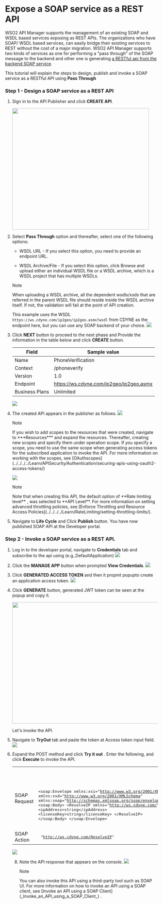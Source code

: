 # Expose a SOAP service as a REST API

WSO2 API Manager supports the management of an existing SOAP and WSDL based services exposing as REST APIs.
The organizations who have SOAP/ WSDL based services, can easily bridge their existing services to REST without the cost of a major migration. WSO2 API Manager supports two kinds of services as one for performing a  "pass through" of the SOAP message to the backend and other one is generating [a RESTful api from the backend SOAP service](../../../../Learn/DesignAPI/CreateAPI/generate-rest-api-from-soap-backend/).

This tutorial will explain the steps to design, publish and invoke a SOAP service as a RESTful API using **Pass Through**

### Step 1 - Design a SOAP service as a REST API

1.  Sign in to the API Publisher and click **CREATE API**.
      <html>
     <img src="../../../../assets/img/Learn/create-soap-API.jpg" height="400" width="450">
     </html>

2.  Select **Pass Through** option and thereafter, select one of the following options:

     * WSDL URL - If you select this option, you need to provide an endpoint URL.

     * WSDL Archive/File - If you select this option, click Browse and upload either an individual WSDL file or a WSDL archive, which is a WSDL project that has multiple WSDLs.

     <html><div class="admonition note">
     <p class="admonition-title">Note</p>
     <p>When uploading a WSDL archive, all the dependent wsdls/xsds that are referred in the parent WSDL file should reside inside the WSDL archive itself. If not, the validation will fail at the point of API creation.</p>
     </div>
     </html>

     This example uses the WSDL `https://ws.cdyne.com/ip2geo/ip2geo.asmx?wsdl` from CDYNE as the endpoint here, but you can use any SOAP backend of your choice.
       ![](../../../assets/img/Learn/create-soap-api-using-wsdl.jpg)

3.  Click **NEXT** button to proceed to the next phase and Provide the information in the table below and click **CREATE** button.

    | Field   | Sample value       |
    |---------|--------------------|
    | Name    | PhoneVerification  |
    | Context | /phoneverify       |
    | Version | 1.0                |
    | Endpoint| https://ws.cdyne.com/ip2geo/ip2geo.asmx|
    | Business Plans| Unlimited|

    ![](../../../assets/img/Learn/create-form-for-soap-api.jpg)

4.  The created API appears in the publisher as follows.
    ![](../../../assets/img/Learn/created-soap-api.jpg)
  
    <html><div class="admonition note"><p class="admonition-title">Note</p>
            <p>
            If you wish to add scopes to the resources that were created, navigate to ***Resources*** and expand the resources. Thereafter, creating new scopes and specify them under operation scope. If you specify a scope, you need to use the same scope when generating access tokens for the subscribed application to invoke the API. For more information on working with the scopes, see
    [OAuthscopes](../../../../Learn/APISecurity/Authentication/securing-apis-using-oauth2-access-tokens/)
            </p>
        </div></html>   

    ![](../../../assets/img/Learn/add-scope-for-passthrough-soap-api.jpg)
     <html><div class="admonition note">
     <p class="admonition-title">Note</p>
     <p> Note that when creating this API, the default option of **Rate limiting level** , was selected to **API Level**. For more information on setting advanced throttling policies,
     see [Enforce Throttling and Resource Access Policies](../../../../Learn/RateLimiting/setting-throttling-limits/).</p>
     </div>
     </html>
     
5.  Navigate to **Life Cycle** and Click **Publish** button.
      You have now published SOAP API at the Developer portal.


### Step 2 - Invoke a SOAP service as a REST API.

1.  Log in to the developer portal, navigate to **Credentials** tab and subscribe to  the api using (e.g.,DefaultApplication)
      ![](../../../assets/img/Learn/subscribed-to-api.jpg)

2.  Click the **MANAGE APP** button when prompted **View Credentials**.
    ![](../../../assets/img/Learn/view-credentials.jpg)

3.  Click **GENERATED ACCESS TOKEN** and then it propmt popupto create an application access token.
    ![](../../../assets/img/Learn/generate-accesstoken.jpg)


5. Click **GENERATE** button, generated JWT token can be seen at the popup and copy it.
     <html>
     <img src="../../../../assets/img/Learn/generate-accessToken-popup.jpg" height="400" width="580">
     </html>

    Let's invoke the API.

6. Navigate to **TryOut** tab and paste the token at Access token input field.
    ![](../../../assets/img/Learn/soap-tryout.jpg)
    

7. Expand the POST method and click **Try it out** . Enter the following, and click       **Execute** to invoke the API.
      <html>
      <table>
      <tr>
      <td>SOAP Request</td>
       <td>
       <pre>
       <?xml version="1.0" encoding="utf-8"?>
 &lt;soap:Envelope xmlns:xsi="http://www.w3.org/2001/XMLSchema-instance" xmlns:xsd="http://www.w3.org/2001/XMLSchema" xmlns:soap="http://schemas.xmlsoap.org/soap/envelope/"&gt;
  &lt;soap:Body&gt;
    &lt;ResolveIP xmlns="http://ws.cdyne.com/"&gt;
      &lt;ipAddress&gt;string&lt;/ipAddress&gt;
      &lt;licenseKey&gt;string&lt;/licenseKey&gt;
    &lt;/ResolveIP&gt;
  &lt;/soap:Body&gt;
&lt;/soap:Envelope&gt;
      </pre>
      </td>
      </tr>
      <tr>
      <td>SOAP Action
      </td>
      <td>
      <pre>
 "http://ws.cdyne.com/ResolveIP"
      </pre>
      </td>
      </tr>
      </table>
      </html>
     [![](../../../assets/img/Learn/soap-request&soap-action.jpg)](../../../assets/img/Learn/soap-request&soap-action.jpg)

8.  Note the API response that appears on the console.
     [![](../../../assets/img/Learn/soap-response.png)](../../../assets/img/Learn/soap-response.png)


    <html><div class="admonition note">
     <p class="admonition-title">Note</p>
     <p>You can also invoke this API using a third-party tool such as SOAP UI. For more information on how to invoke an API using a SOAP client, 
     see [Invoke an API using a SOAP Client](_Invoke_an_API_using_a_SOAP_Client_) .</p>
     </div>
     </html>



